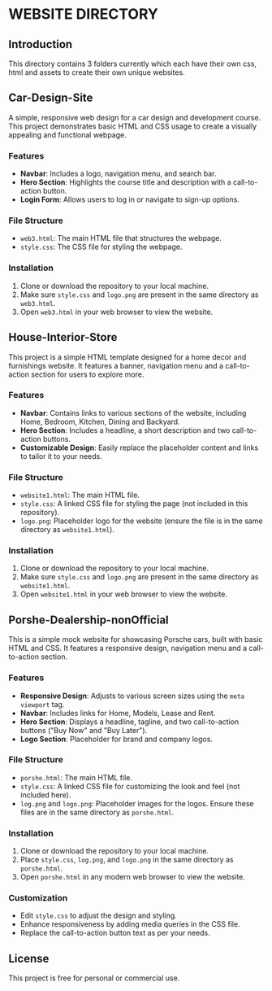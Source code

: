 # WEBSITE DIRECTORY

## Introduction
This directory contains 3 folders currently which each have their own css, html and assets to create their own unique websites.

## Car-Design-Site

A simple, responsive web design for a car design and development course. This project demonstrates basic HTML and CSS usage to create a visually appealing and functional webpage.

### Features

- **Navbar**: Includes a logo, navigation menu, and search bar.
- **Hero Section**: Highlights the course title and description with a call-to-action button.
- **Login Form**: Allows users to log in or navigate to sign-up options.

### File Structure

- `web3.html`: The main HTML file that structures the webpage.
- `style.css`: The CSS file for styling the webpage.

### Installation

1. Clone or download the repository to your local machine.
2. Make sure `style.css` and `logo.png` are present in the same directory as `web3.html`.
3. Open `web3.html` in your web browser to view the website.

## House-Interior-Store

This project is a simple HTML template designed for a home decor and furnishings website. It features a banner, navigation menu and a call-to-action section for users to explore more.

### Features

- **Navbar**: Contains links to various sections of the website, including Home, Bedroom, Kitchen, Dining and Backyard.
- **Hero Section**: Includes a headline, a short description and two call-to-action buttons.
- **Customizable Design**: Easily replace the placeholder content and links to tailor it to your needs.

### File Structure

- `website1.html`: The main HTML file.
- `style.css`: A linked CSS file for styling the page (not included in this repository).
- `logo.png`: Placeholder logo for the website (ensure the file is in the same directory as `website1.html`).

### Installation

1. Clone or download the repository to your local machine.
2. Make sure `style.css` and `logo.png` are present in the same directory as `website1.html`.
3. Open `website1.html` in your web browser to view the website.

## Porshe-Dealership-nonOfficial

This is a simple mock website for showcasing Porsche cars, built with basic HTML and CSS. It features a responsive design, navigation menu and a call-to-action section.

### Features

- **Responsive Design**: Adjusts to various screen sizes using the `meta viewport` tag.
- **Navbar**: Includes links for Home, Models, Lease and Rent.
- **Hero Section**: Displays a headline, tagline, and two call-to-action buttons ("Buy Now" and "Buy Later").
- **Logo Section**: Placeholder for brand and company logos.

### File Structure

- `porshe.html`: The main HTML file.
- `style.css`: A linked CSS file for customizing the look and feel (not included here).
- `log.png` and `logo.png`: Placeholder images for the logos. Ensure these files are in the same directory as `porshe.html`.

### Installation

1. Clone or download the repository to your local machine.
2. Place `style.css`, `log.png`, and `logo.png` in the same directory as `porshe.html`.
3. Open `porshe.html` in any modern web browser to view the website.

### Customization

- Edit `style.css` to adjust the design and styling.
- Enhance responsiveness by adding media queries in the CSS file.
- Replace the call-to-action button text as per your needs.

## License

This project is free for personal or commercial use.



